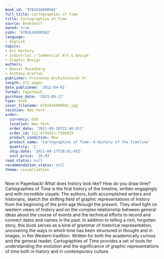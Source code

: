 ```yaml
---
book_id: '9781616890582'
full_title: Cartographies of Time
title: Cartographies of Time
source: Bookshelf
owned: true
isbn: '9781616890582'
language:
- English
topics:
- Art History
- Industrial / Commercial Art & Design
- Graphic Design
authors:
- Daniel Rosenberg
- Anthony Grafton
publisher: Princeton Architectural Pr
length: 272 pages
date_published: '2012-04-01'
format: Paperback
purchase_date: '2021-09-17'
type: book
cover_filename: 9781616890582.jpg
location: New York
order:
  currency: USD
  location: New York
  order_date: '2021-09-16T22:46:01Z'
  order_id: 111-4734551-7309829
  product_condition: New
  product_name: 'Cartographies of Time: A History of the Timeline'
  quantity: '1'
  ship_date: '2021-09-17T20:01:45Z'
  unit_price: '24.03'
read_status: null
recommendation_status: null
theme: visualization
---
```

Now in Paperback! What does history look like? How do you draw time? Cartographies of Time is the first history of the timeline, written engagingly and with incredible visuals. The authors, both accomplished writers and historians, sketch the shifting field of graphic representations of history from the beginning of the print age through the present. They shed light on western views of history and on the complex relationship between general ideas about the course of events and the technical efforts to record and connect dates and names in the past. In addition to telling a rich, forgotten story, this book serves as a kind of grammar of historical representation, uncovering the ways in which time has been structured in thought and in images, in the Western tradition. Written for both the academically curious and the general reader, Cartographies of Time provides a set of tools for understanding the evolution and the significance of graphic representations of time both in history and in contemporary culture.

